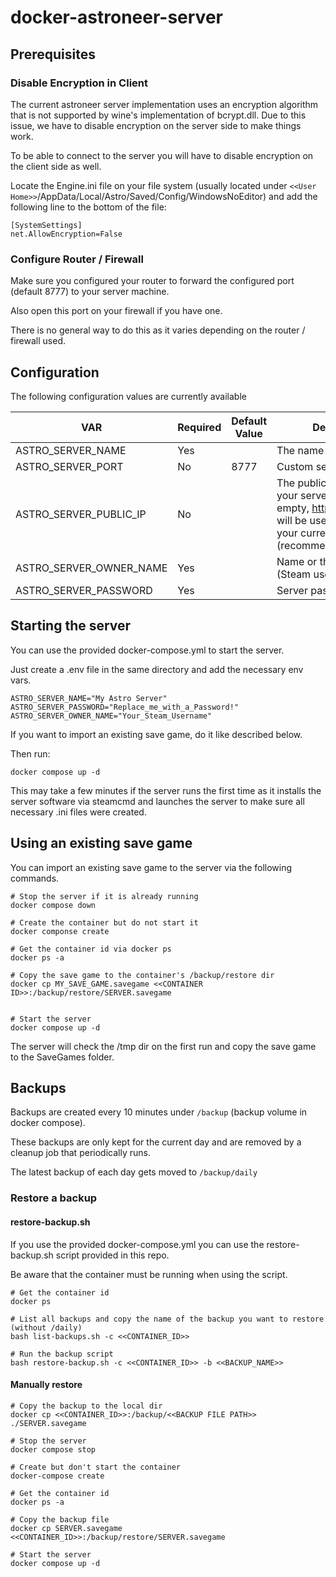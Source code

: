 # docker-astroneer-server

## Prerequisites

### Disable Encryption in Client

The current astroneer server implementation uses an encryption algorithm that is not supported by wine's implementation of bcrypt.dll.
Due to this issue, we have to disable encryption on the server side to make things work.

To be able to connect to the server you will have to disable encryption on the client side as well.

Locate the Engine.ini file on your file system (usually located under `<<User Home>>`/AppData/Local/Astro/Saved/Config/WindowsNoEditor) and add the following line to the bottom of the file:

```
[SystemSettings]
net.AllowEncryption=False
```

### Configure Router / Firewall

Make sure you configured your router to forward the configured port (default 8777) to your server machine.

Also open this port on your firewall if you have one.

There is no general way to do this as it varies depending on the router / firewall used.

## Configuration

The following configuration values are currently available

| VAR                     | Required | Default Value | Description                                                                                                                                 |
| ----------------------- | -------- | ------------- | ------------------------------------------------------------------------------------------------------------------------------------------- |
| ASTRO_SERVER_NAME       | Yes      |               | The name or your server.                                                                                                                    |
| ASTRO_SERVER_PORT       | No       | 8777          | Custom server port                                                                                                                          |
| ASTRO_SERVER_PUBLIC_IP  | No       |               | The public ip address of your server. If left empty, https://api.ipify.org/ will be used to determine your current ip address (recommended) |
| ASTRO_SERVER_OWNER_NAME | Yes      |               | Name or the server owner (Steam username)                                                                                                   |
| ASTRO_SERVER_PASSWORD   | Yes      |               | Server password                                                                                                                             |

## Starting the server

You can use the provided docker-compose.yml to start the server.

Just create a .env file in the same directory and add the necessary env vars.

```Example
ASTRO_SERVER_NAME="My Astro Server"
ASTRO_SERVER_PASSWORD="Replace_me_with_a_Password!"
ASTRO_SERVER_OWNER_NAME="Your_Steam_Username"
```

If you want to import an existing save game, do it like described below.

Then run:

```
docker compose up -d
```

This may take a few minutes if the server runs the first time as it installs the server software via steamcmd and launches the server to make sure all necessary .ini files were created. 

## Using an existing save game

You can import an existing save game to the server via the following commands.

```
# Stop the server if it is already running
docker compose down

# Create the container but do not start it
docker componse create 

# Get the container id via docker ps
docker ps -a

# Copy the save game to the container's /backup/restore dir
docker cp MY_SAVE_GAME.savegame <<CONTAINER ID>>:/backup/restore/SERVER.savegame


# Start the server
docker compose up -d
```

The server will check the /tmp dir on the first run and copy the save game to the SaveGames folder.

## Backups

Backups are created every 10 minutes under `/backup` (backup volume in docker compose).

These backups are only kept for the current day and are removed by a cleanup job that  periodically runs.

The latest backup of each day gets moved to `/backup/daily` 

### Restore a backup

#### restore-backup.sh

If you use the provided docker-compose.yml you can use the restore-backup.sh script provided in this repo.

Be aware that the container must be running when using the script.

```
# Get the container id
docker ps

# List all backups and copy the name of the backup you want to restore (without /daily)
bash list-backups.sh -c <<CONTAINER_ID>>

# Run the backup script
bash restore-backup.sh -c <<CONTAINER_ID>> -b <<BACKUP_NAME>>
```

#### Manually restore

```
# Copy the backup to the local dir
docker cp <<CONTAINER_ID>>:/backup/<<BACKUP FILE PATH>> ./SERVER.savegame 

# Stop the server
docker compose stop 

# Create but don't start the container
docker-compose create 

# Get the container id
docker ps -a 

# Copy the backup file
docker cp SERVER.savegame <<CONTAINER_ID>>:/backup/restore/SERVER.savegame 

# Start the server
docker compose up -d
```
